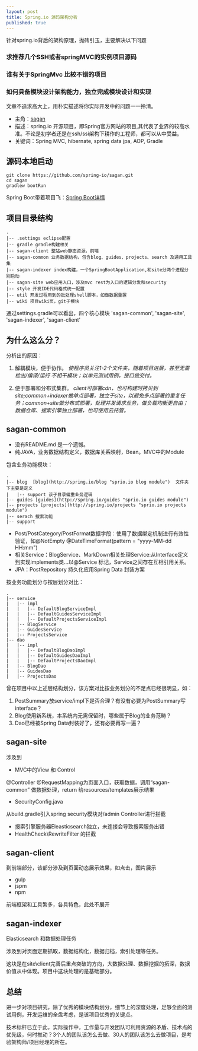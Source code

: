 ```yaml
---
layout: post
title: Spring.io 源码架构分析
published: true
---
```


针对spring.io背后的架构原理，抛砖引玉，主要解决以下问题

### 求推荐几个SSH或者springMVC的实例项目源码

### 谁有关于SpringMvc 比较不错的项目

### 如何具备模块设计架构能力，独立完成模块设计和实现

文章不追求高大上，用朴实描述将你实际开发中的问题一一拎清。

- 主角：[sagan](https://github.com/spring-io/sagan "sagan")
- 描述：spring.io 开源项目，即Spring官方网站的项目,其代表了业界的较高水准。不论是初学者还是在ssh/ssi架构下耕作的工程师，都可以从中受益。
- 关键词：Spring MVC, hibernate, spring data jpa, AOP, Gradle

## 源码本地启动
```
git clone https://github.com/spring-io/sagan.git
cd sagan
gradlew bootRun
```
Spring Boot带着项目飞：[Spring Boot详情](http://projects.spring.io/spring-boot/ "Spring Boot详情") 


## 项目目录结构
```
.
|-- .settings eclipse配置
|-- gradle gradle构建相关
|-- sagan-client 整站web静态资源，前端
|-- sagan-common 业务数据结构，包含blog、guides、projects、search 及通用工具集
|-- sagan-indexer index构建，一个SpringBootApplication,和site分两个进程分别启动
|-- sagan-site web应用入口，涉及mvc rest为入口的逻辑分发和security
|-- style 开发IDE代码格式统一配置
|-- util 开发过程用到的批处理shell脚本，如做数据重置
|-- wiki 项目wiki页，git子模块
```

通过settings.gradle可以看出，四个核心模块 'sagan-common', 'sagan-site', 'sagan-indexer', 'sagan-client'

## 为什么这么分？
分析出的原因：
1. 解耦模块，便于协作。
_使程序员关注1-2个文件夹，随着项目进展，甚至无需检出/编译/运行 不相干模块；以单元测试用例，接口做交付。_

2. 便于部署和分布式集群。
_client可部署cdn，也可构建时拷贝到site;common+indexer做单点部署，独立于site，以避免多点部署的重复任务；common+site做分布式部署，处理并发请求业务，做负载均衡更自由；数据仓库、搜索引擎独立部署，也可使用云托管。_


## sagan-common
- 没有README.md 是一个遗憾。
- 纯JAVA，业务数据结构定义，数据库关系映射，Bean。MVC中的Module

包含业务功能模块：
```
.
|-- blog  [blog](http://spring.io/blog "sprio.io blog module")  文件夹下主要是定义
|   |-- support 该子目录偏重业务逻辑
|-- guides [guides](http://spring.io/guides "sprio.io guides module")
|-- projects [projects](http://spring.io/projects "sprio.io projects module")
|-- serach 搜索功能
|-- support 

```
- Post/PostCategory/PostFormat数据字段：使用了数据绑定机制进行有效性验证，如@NotEmpty  @DateTimeFormat(pattern = "yyyy-MM-dd HH:mm")
- 相关Service：BlogService、MarkDown相关处理Service:从Interface定义到实现implements类...以@Service 标记，Service之间存在互相引用关系。
- JPA：PostRepository 持久化应用Spring Data 封装方案

按业务功能划分与按层划分对比：
```
.
|-- service
|   |-- impl
|   |   |-- DefaultBlogServiceImpl
|   |   |-- DefaultGuidesServiceImpl
|   |   |-- DefaultProjectsServiceImpl
|   |-- BlogService
|   |-- GuidesService
|   |-- ProjectsService
|-- dao
|   |-- impl
|   |   |-- DefaultBlogDaoImpl
|   |   |-- DefaultGuidesDaoImpl
|   |   |-- DefaultProjectsDaoImpl
|   |-- BlogDao
|   |-- GuidesDao
|   |-- ProjectsDao
```
曾在项目中以上述层结构划分，该方案对比按业务划分的不足点已经很明显，如：
1. PostSummary放service/impl下是否合理？有没有必要为PostSummary写interface？
2. Blog使用新系统，本系统内无需保留时，哪些属于Blog的业务范畴？
3. Dao已经被Spring Data封装好了，还有必要再写一遍？

## sagan-site
涉及到
- MVC中的View 和 Control

@Controller @RequestMapping为页面入口，获取数据，调用“sagan-common” 做数据处理，return 给resources/templates展示结果

- SecurityConfig.java

从build.gradle引入spring security模块对/admin Controller进行拦截
- 搜索引擎服务器Eleasticsearch独立，未连接会导致搜索服务出错
- HealthCheck\RewriteFilter 的拦截

## sagan-client
到前端部分，该部分涉及到页面动态展示效果，如点击，图片展示

- gulp
- jspm
- npm

前端框架和工具繁多，各具特色，此处不展开

## sagan-indexer
Elasticsearch 和数据处理任务

涉及到对页面定期抓取，数据结构化，数据归档，索引处理等任务。

这块是在site\client完善后重点突破的方向，大数据处理、数据挖掘的拓深，数据价值从中体现。项目中这块处理的是基础部分。

## 总结

进一步对项目研究，除了优秀的模块结构划分，细节上的深度处理，足够全面的测试用例，开发运维的全盘考虑，是该项目优秀的关键点。

技术标杆已立于此，实际操作中，工作量与开发团队可利用资源的矛盾、技术点的优先级，何时推动？3个人的团队该怎么去做、30人的团队该怎么去做项目，是考验架构师/项目经理的所在。